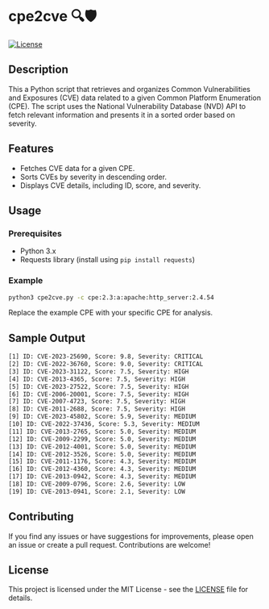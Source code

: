 # cpe2cve 🔍🛡️

[![License](https://img.shields.io/badge/license-MIT-blue.svg)](LICENSE)


## Description

This a Python script that retrieves and organizes Common Vulnerabilities and Exposures (CVE) data related to a given Common Platform Enumeration (CPE). The script uses the National Vulnerability Database (NVD) API to fetch relevant information and presents it in a sorted order based on severity.

## Features

- Fetches CVE data for a given CPE.
- Sorts CVEs by severity in descending order.
- Displays CVE details, including ID, score, and severity.


## Usage

### Prerequisites

- Python 3.x
- Requests library (install using `pip install requests`)

### Example

```bash
python3 cpe2cve.py -c cpe:2.3:a:apache:http_server:2.4.54
```

Replace the example CPE with your specific CPE for analysis.

## Sample Output

```bash
[1] ID: CVE-2023-25690, Score: 9.8, Severity: CRITICAL
[2] ID: CVE-2022-36760, Score: 9.0, Severity: CRITICAL
[3] ID: CVE-2023-31122, Score: 7.5, Severity: HIGH
[4] ID: CVE-2013-4365, Score: 7.5, Severity: HIGH
[5] ID: CVE-2023-27522, Score: 7.5, Severity: HIGH
[6] ID: CVE-2006-20001, Score: 7.5, Severity: HIGH
[7] ID: CVE-2007-4723, Score: 7.5, Severity: HIGH
[8] ID: CVE-2011-2688, Score: 7.5, Severity: HIGH
[9] ID: CVE-2023-45802, Score: 5.9, Severity: MEDIUM
[10] ID: CVE-2022-37436, Score: 5.3, Severity: MEDIUM
[11] ID: CVE-2013-2765, Score: 5.0, Severity: MEDIUM
[12] ID: CVE-2009-2299, Score: 5.0, Severity: MEDIUM
[13] ID: CVE-2012-4001, Score: 5.0, Severity: MEDIUM
[14] ID: CVE-2012-3526, Score: 5.0, Severity: MEDIUM
[15] ID: CVE-2011-1176, Score: 4.3, Severity: MEDIUM
[16] ID: CVE-2012-4360, Score: 4.3, Severity: MEDIUM
[17] ID: CVE-2013-0942, Score: 4.3, Severity: MEDIUM
[18] ID: CVE-2009-0796, Score: 2.6, Severity: LOW
[19] ID: CVE-2013-0941, Score: 2.1, Severity: LOW
```

## Contributing

If you find any issues or have suggestions for improvements, please open an issue or create a pull request. Contributions are welcome!

## License

This project is licensed under the MIT License - see the [LICENSE](LICENSE) file for details.